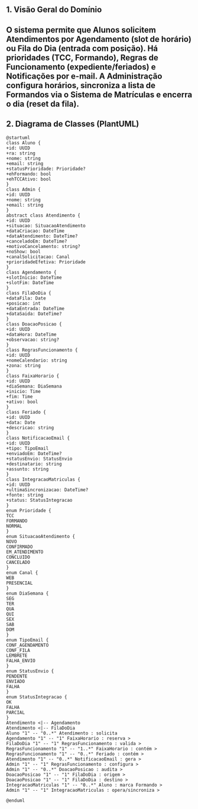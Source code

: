 ## 1. Visão Geral do Domínio
O sistema permite que **Alunos** solicitem **Atendimentos** por
**Agendamento** (slot de horário) ou **Fila do Dia** (entrada com posição). Há
**prioridades** (TCC, Formando), **Regras de Funcionamento**
(expediente/feriados) e **Notificações** por e-mail. A **Administração** configura
horários, sincroniza a lista de **Formandos** via o **Sistema de Matrículas** e
encerra o dia (reset da fila).
---
## 2. Diagrama de Classes (PlantUML)
```plantuml
@startuml
class Aluno {
+id: UUID
+ra: string
+nome: string
+email: string
+statusPrioridade: Prioridade?
+ehFormando: bool
+ehTCCAtivo: bool
}
class Admin {
+id: UUID
+nome: string
+email: string
}
abstract class Atendimento {
+id: UUID
+situacao: SituacaoAtendimento
+dataCriacao: DateTime
+dataAtendimento: DateTime?
+canceladoEm: DateTime?
+motivoCancelamento: string?
+noShow: bool
+canalSolicitacao: Canal
+prioridadeEfetiva: Prioridade
}
class Agendamento {
+slotInicio: DateTime
+slotFim: DateTime
}
class FilaDoDia {
+dataFila: Date
+posicao: int
+dataEntrada: DateTime
+dataSaida: DateTime?
}
class DoacaoPosicao {
+id: UUID
+dataHora: DateTime
+observacao: string?
}
class RegrasFuncionamento {
+id: UUID
+nomeCalendario: string
+zona: string
}
class FaixaHorario {
+id: UUID
+diaSemana: DiaSemana
+inicio: Time
+fim: Time
+ativo: bool
}
class Feriado {
+id: UUID
+data: Date
+descricao: string
}
class NotificacaoEmail {
+id: UUID
+tipo: TipoEmail
+enviadoEm: DateTime?
+statusEnvio: StatusEnvio
+destinatario: string
+assunto: string
}
class IntegracaoMatriculas {
+id: UUID
+ultimaSincronizacao: DateTime?
+fonte: string
+status: StatusIntegracao
}
enum Prioridade {
TCC
FORMANDO
NORMAL
}
enum SituacaoAtendimento {
NOVO
CONFIRMADO
EM_ATENDIMENTO
CONCLUIDO
CANCELADO
}
enum Canal {
WEB
PRESENCIAL
}
enum DiaSemana {
SEG
TER
QUA
QUI
SEX
SAB
DOM
}
enum TipoEmail {
CONF_AGENDAMENTO
CONF_FILA
LEMBRETE
FALHA_ENVIO
}
enum StatusEnvio {
PENDENTE
ENVIADO
FALHA
}
enum StatusIntegracao {
OK
FALHA
PARCIAL
}
Atendimento <|-- Agendamento
Atendimento <|-- FilaDoDia
Aluno "1" -- "0..*" Atendimento : solicita
Agendamento "1" -- "1" FaixaHorario : reserva >
FilaDoDia "1" -- "1" RegrasFuncionamento : valida >
RegrasFuncionamento "1" -- "1..*" FaixaHorario : contém >
RegrasFuncionamento "1" -- "0..*" Feriado : contém >
Atendimento "1" -- "0..*" NotificacaoEmail : gera >
Admin "1" -- "1" RegrasFuncionamento : configura >
Admin "1" -- "0..*" DoacaoPosicao : audita >
DoacaoPosicao "1" -- "1" FilaDoDia : origem >
DoacaoPosicao "1" -- "1" FilaDoDia : destino >
IntegracaoMatriculas "1" -- "0..*" Aluno : marca Formando >
Admin "1" -- "1" IntegracaoMatriculas : opera/sincroniza >

@enduml
```

